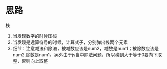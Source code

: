# 思路

栈

1. 当发现数字的时候压栈
2. 当发现是远算符号的时候，计算式子，分别弹出栈两个元素
3. 细节：注意减法和除法，被减数应该是num2，减数是num1；被除数应该是num2.除数是num1。另外由于js当中除法问题，所以碰到大于等于0要向下取整，否则向上取整
